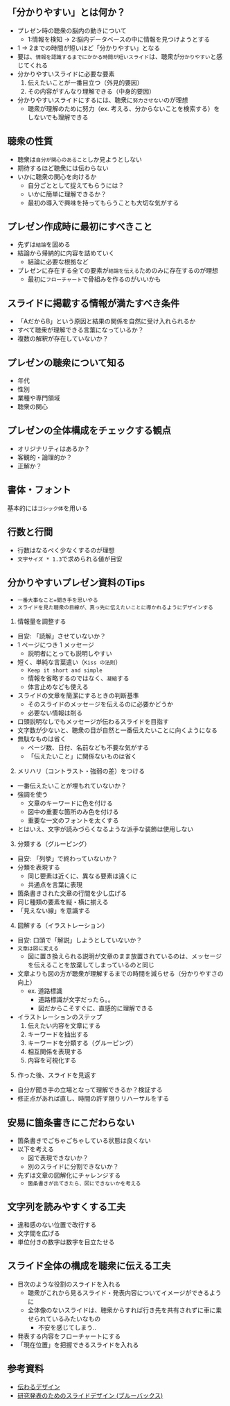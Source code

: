 ## 「分かりやすい」とは何か？

- プレゼン時の聴衆の脳内の動きについて
  - 1:情報を検知 -> 2:脳内データベースの中に情報を見つけようとする
- 1 -> 2までの時間が短いほど「分かりやすい」となる
- 要は、`情報を認識するまでにかかる時間が短いスライド`は、聴衆が`分かりやすい`と感じてくれる
- 分かりやすいスライドに必要な要素
  1. 伝えたいことが一番目立つ（外見的要因）
  2. その内容がすんなり理解できる（中身的要因）
- 分かりやすいスライドにするには、聴衆に`努力させない`のが理想
  - 聴衆が理解のために努力（ex. 考える、分からないことを検索する）をしないでも理解できる

## 聴衆の性質

- 聴衆は`自分が関心のあること`しか見ようとしない
- 期待するほど聴衆には伝わらない
- いかに聴衆の関心を向けるか
  - 自分ごととして捉えてもらうには？
  - いかに簡単に理解できるか？
  - 最初の導入で興味を持ってもらうことも大切な気がする

## プレゼン作成時に最初にすべきこと

- 先ずは`結論`を固める
- 結論から帰納的に内容を詰めていく
  - 結論に必要な根拠など
- プレゼンに存在する全ての要素が`結論を伝える`ためのみに存在するのが理想
  - 最初に`フローチャート`で骨組みを作るのがいいかも

## スライドに掲載する情報が満たすべき条件

- 「AだからB」という原因と結果の関係を自然に受け入れられるか
- すべて聴衆が理解できる言葉になっているか？
- 複数の解釈が存在していないか？

## プレゼンの聴衆について知る

- 年代
- 性別
- 業種や専門領域
- 聴衆の関心

## プレゼンの全体構成をチェックする観点

- オリジナリティはあるか？
- 客観的・論理的か？
- 正解か？

## 書体・フォント

基本的には`ゴシック体`を用いる

## 行数と行間

- 行数はなるべく少なくするのが理想
- `文字サイズ * 1.3`で求められる値が目安

## 分かりやすいプレゼン資料のTips

- `一番大事なこと=聞き手を思いやる`
- `スライドを見た聴衆の目線が、真っ先に伝えたいことに導かれるようにデザインする`

1. 情報量を調整する

- 目安: 「読解」させていないか？
- 1 ページにつき 1 メッセージ
  - 説明者にとっても説明しやすい
- 短く、単純な言葉遣い（`Kiss の法則`）
  - `Keep it short and simple`
  - 情報を省略するのではなく、`凝縮`する
  - 体言止めなども使える
- スライドの文章を簡潔にするときの判断基準
  - そのスライドのメッセージを伝えるのに必要かどうか
  - 必要ない情報は削る
- 口頭説明なしでもメッセージが伝わるスライドを目指す
- 文字数が少ないと、聴衆の目が自然と一番伝えたいことに向くようになる
- 無駄なものは省く
  - ページ数、日付、名前なども不要な気がする
  - 「伝えたいこと」に関係ないものは省く

2. メリハリ（コントラスト・強弱の差）をつける

- 一番伝えたいことが埋もれていないか？
- 強調を使う
  - 文章のキーワードに色を付ける
  - 図中の重要な箇所のみ色を付ける
  - 重要な一文のフォントを太くする
- とはいえ、文字が読みづらくなるような派手な装飾は使用しない

3. 分類する（グルーピング）

- 目安: 「列挙」で終わっていないか？
- 分類を表現する
  - 同じ要素は近くに、異なる要素は遠くに
  - 共通点を言葉に表現
- 箇条書きされた文章の行間を少し広げる
- 同じ種類の要素を縦・横に揃える
- 「見えない線」を意識する

4. 図解する（イラストレーション）

- 目安: 口頭で「解説」しようとしていないか？
- `文章は図に変える`
  - 図に置き換えられる説明が文章のまま放置されているのは、メッセージを伝えることを放棄してしまっているのと同じ
- 文章よりも図の方が聴衆が理解するまでの時間を減らせる（分かりやすさの向上）
  - ex. 道路標識
    - 道路標識が文字だったら。。
    - 図だからこそすぐに、直感的に理解できる
- イラストレーションのステップ
  1. 伝えたい内容を文章にする
  2. キーワードを抽出する
  3. キーワードを分類する（グルーピング）
  4. 相互関係を表現する
  5. 内容を可視化する

5. 作った後、スライドを見返す

- 自分が聞き手の立場となって理解できるか？検証する
- 修正点があれば直し、時間の許す限りリハーサルをする

## 安易に箇条書きにこだわらない

- 箇条書きでごちゃごちゃしている状態は良くない
- 以下を考える
  - 図で表現できないか？
  - 別のスライドに分割できないか？
- 先ずは文章の図解化にチャレンジする
  - `箇条書きが出てきたら、図にできないかを考える`

## 文字列を読みやすくする工夫

- 違和感のない位置で改行する
- 文字間を広げる
- 単位付きの数字は数字を目立たせる

## スライド全体の構成を聴衆に伝える工夫

- 目次のような役割のスライドを入れる
  - 聴衆がこれから見るスライド・発表内容についてイメージができるように
  - 全体像のないスライドは、聴衆からすれば行き先を共有されずに車に乗せられているみたいなもの
    - 不安を感じてしまう..
- 発表する内容をフローチャートにする
- 「現在位置」を把握できるスライドを入れる

## 参考資料

- [伝わるデザイン](https://tsutawarudesign.com/)
- [研究発表のためのスライドデザイン (ブルーバックス)](https://amzn.asia/d/75ftKrc)
